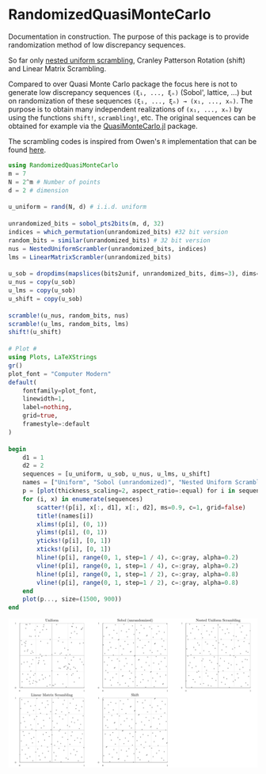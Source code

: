 # RandomizedQuasiMonteCarlo

Documentation in construction.
The purpose of this package is to provide randomization method of low discrepancy sequences.

So far only [nested uniform scrambling](https://link.springer.com/chapter/10.1007/978-1-4612-2552-2_19), Cranley Patterson Rotation (shift) and Linear Matrix Scrambling.

Compared to over Quasi Monte Carlo package the focus here is not to generate low discrepancy sequences `(ξ₁, ..., ξₙ)` (Sobol', lattice, ...) but on randomization of these sequences `(ξ₁, ..., ξₙ) → (x₁, ..., xₙ)`.
The purpose is to obtain many independent realizations of `(x₁, ..., xₙ)` by using the functions `shift!`, `scrambling!`, etc.
The original sequences can be obtained for example via the [QuasiMonteCarlo.jl](https://github.com/SciML/QuasiMonteCarlo.jl) package.

The scrambling codes is inspired from Owen's `R` implementation that can be found [here](https://artowen.su.domains/code/rsobol.R).

```julia
using RandomizedQuasiMonteCarlo
m = 7
N = 2^m # Number of points
d = 2 # dimension

u_uniform = rand(N, d) # i.i.d. uniform

unrandomized_bits = sobol_pts2bits(m, d, 32)
indices = which_permutation(unrandomized_bits) #32 bit version
random_bits = similar(unrandomized_bits) # 32 bit version
nus = NestedUniformScrambler(unrandomized_bits, indices)
lms = LinearMatrixScrambler(unrandomized_bits)

u_sob = dropdims(mapslices(bits2unif, unrandomized_bits, dims=3), dims=3)
u_nus = copy(u_sob)
u_lms = copy(u_sob)
u_shift = copy(u_sob)

scramble!(u_nus, random_bits, nus)
scramble!(u_lms, random_bits, lms)
shift!(u_shift)

# Plot #
using Plots, LaTeXStrings
gr()
plot_font = "Computer Modern"
default(
    fontfamily=plot_font,
    linewidth=1,
    label=nothing,
    grid=true,
    framestyle=:default
)

begin
    d1 = 1
    d2 = 2
    sequences = [u_uniform, u_sob, u_nus, u_lms, u_shift]
    names = ["Uniform", "Sobol (unrandomized)", "Nested Uniform Scrambling", "Linear Matrix Scrambling", "Shift"]
    p = [plot(thickness_scaling=2, aspect_ratio=:equal) for i in sequences]
    for (i, x) in enumerate(sequences)
        scatter!(p[i], x[:, d1], x[:, d2], ms=0.9, c=1, grid=false)
        title!(names[i])
        xlims!(p[i], (0, 1))
        ylims!(p[i], (0, 1))
        yticks!(p[i], [0, 1])
        xticks!(p[i], [0, 1])
        hline!(p[i], range(0, 1, step=1 / 4), c=:gray, alpha=0.2)
        vline!(p[i], range(0, 1, step=1 / 4), c=:gray, alpha=0.2)
        hline!(p[i], range(0, 1, step=1 / 2), c=:gray, alpha=0.8)
        vline!(p[i], range(0, 1, step=1 / 2), c=:gray, alpha=0.8)
    end
    plot(p..., size=(1500, 900))
end
```

![different_scrambling_N_128.svg](img/different_scrambling_N_128.svg)
